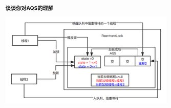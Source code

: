 ### 谈谈你对AQS的理解

<img src="11：AQS是个什么东西.assets/AQS原理图-0420605.png" alt="AQS原理图" style="zoom:80%;" />

